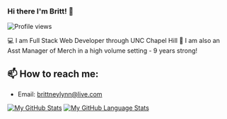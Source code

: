 ### Hi there I'm Britt! 👋

![Profile views](https://gpvc.arturio.dev/brittnc)

💻 I am Full Stack Web Developer through UNC Chapel Hill
💪 I am also an Asst Manager of Merch in a high volume setting - 9 years strong!



## 📫 How to reach me:
- Email: brittneylynn@live.com


[![My GitHub Stats](https://github-readme-stats.vercel.app/api/?username=brittnc&count_private=true&theme=tokyonight&showicons=true)]()
[![My GitHub Language Stats](https://github-readme-stats.vercel.app/api/top-langs/?username=brittnc&langs_count=5&theme=tokyonight)]()
